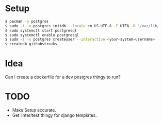 # Setup

```bash
$ pacman -S postgres
$ sudo -i -u postgres initdb --locale en_US.UTF-8 -E UTF8 -D '/var/lib/postgres/data'
$ sudo systemctl start postgresql
$ sudo systemctl enable postgresql
$ sudo -i -u postgres createuser --interactive <your-system-username>
$ createdb githubstreaks
```

# Idea

Can I create a dockerfile for a dev postgres thingy to run?

# TODO
 - Make Setup accurate.
 - Get linter/test thingy for django templates.
